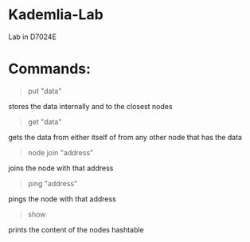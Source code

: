 # Kademlia-Lab
Lab in D7024E

# Commands:

> put "data"
  
stores the data internally and to the closest nodes

> get "data"
  
gets the data from either itself of from any other node that has the data

> node join "address"
  
joins the node with that address

> ping "address"

pings the node with that address

> show

prints the content of the nodes hashtable
